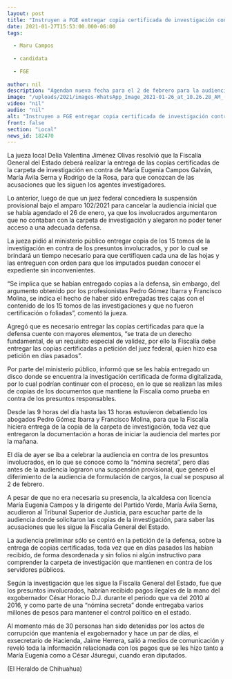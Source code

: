 ```yaml
---
layout: post
title: "Instruyen a FGE entregar copia certificada de investigación contra Maru Campos"
date: 2021-01-27T15:53:00.000-06:00
tags:
  
  - Maru Campos
  
  - candidata
  
  - FGE
  
author: nil
description: "Agendan nueva fecha para el 2 de febrero para la audiencia inicial"
image: "/uploads/2021/images-WhatsApp_Image_2021-01-26_at_10.26.28_AM_(1).jpeg"
video: "nil"
audio: "nil"
alt: "Instruyen a FGE entregar copia certificada de investigación contra Maru Campos"
front: false
section: "Local"
news_id: 182470
---
```


La jueza local Delia Valentina Jiménez Olivas resolvió que la Fiscalía General del Estado deberá realizar la entrega de las copias certificadas de la carpeta de investigación en contra de María Eugenia Campos Galván, María Ávila Serna y Rodrigo de la Rosa, para que conozcan de las acusaciones que les siguen los agentes investigadores.

Lo anterior, luego de que un juez federal concediera la suspensión provisional bajo el amparo 102/2021 para cancelar la audiencia inicial que se había agendado el 26 de enero, ya que los involucrados argumentaron que no contaban con la carpeta de investigación y alegaron no poder tener acceso a una adecuada defensa.

La jueza pidió al ministerio público entregar copia de los 15 tomos de la investigación en contra de los presuntos involucrados, y por lo cual se brindará un tiempo necesario para que certifiquen cada una de las hojas y las entreguen con orden para que los imputados puedan conocer el expediente sin inconvenientes.

“Se implica que se habían entregado copias a la defensa, sin embargo, del argumento obtenido por los profesionistas Pedro Gómez Ibarra y Francisco Molina, se indica el hecho de haber sido entregadas tres cajas con el contenido de los 15 tomos de las investigaciones y que no fueron certificación o foliadas”, comentó la jueza.

Agregó que es necesario entregar las copias certificadas para que la defensa cuente con mayores elementos, “se trata de un derecho fundamental, de un requisito especial de validez, por ello la Fiscalía debe entregar las copias certificadas a petición del juez federal, quien hizo esa petición en días pasados”.

Por parte del ministerio público, informó que se les había entregado un disco donde se encuentra la investigación certificada de forma digitalizada, por lo cual podrían continuar con el proceso, en lo que se realizan las miles de copias de los documentos que mantiene la Fiscalía como prueba en contra de los presuntos responsables.

Desde las 9 horas del día hasta las 13 horas estuvieron debatiendo los abogados Pedro Gómez Ibarra y Francisco Molina, para que la Fiscalía hiciera entrega de la copia de la carpeta de investigación, toda vez que entregaron la documentación a horas de iniciar la audiencia del martes por la mañana.

El día de ayer se iba a celebrar la audiencia en contra de los presuntos involucrados, en lo que se conoce como la “nómina secreta”, pero días antes de la audiencia lograron una suspensión provisional, que generó el diferimiento de la audiencia de formulación de cargos, la cual se pospuso al 2 de febrero.

A pesar de que no era necesaria su presencia, la alcaldesa con licencia María Eugenia Campos y la dirigente del Partido Verde, María Ávila Serna, acudieron al Tribunal Superior de Justicia, para escuchar parte de la audiencia donde solicitaron las copias de la investigación, para saber las acusaciones que les sigue la Fiscalía General del Estado.

La audiencia preliminar sólo se centró en la petición de la defensa, sobre la entrega de copias certificadas, toda vez que en días pasados las habían recibido, de forma desordenada y sin folios ni algún instructivo para comprender la carpeta de investigación que mantienen en contra de los servidores públicos.

Según la investigación que les sigue la Fiscalía General del Estado, fue que los presuntos involucrados, habrían recibido pagos ilegales de la mano del exgobernador César Horacio D.J. durante el periodo que va del 2010 al 2016, y como parte de una “nómina secreta” donde entregaba varios millones de pesos para mantener el control político en el estado.

Al momento más de 30 personas han sido detenidas por los actos de corrupción que mantenía el exgobernador y hace un par de días, el exsecretario de Hacienda, Jaime Herrera, salió a medios de comunicación y reveló toda la información relacionada con los pagos que se les hizo tanto a María Eugenia como a César Jáuregui, cuando eran diputados.

(El Heraldo de Chihuahua)